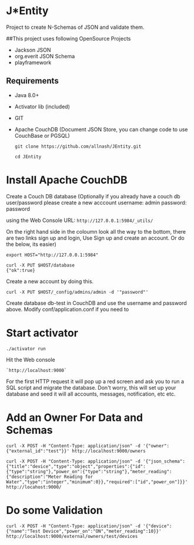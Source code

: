 J*Entity
==================
Project to create N-Schemas of JSON and validate them.

##This project uses following OpenSource Projects
* Jackson JSON
* org.everit JSON Schema
* playframework

## Requirements
* Java 8.0+
* Activator lib (included)
* GIT
* Apache CouchDB (Document JSON Store, you can change code to use CouchBase or PGSQL)

	`git clone https://github.com/allnash/JEntity.git`
	
	`cd JEntity`

# Install Apache CouchDB

Create a Couch DB database
(Optionally if you already have a couch db user/password please create a new acccount
  username: admin
  password: password

using the Web Console URL:
	`http://127.0.0.1:5984/_utils/`
	
On the right hand side in the coloumn look all the way to the bottom, there are two links sign up and login, Use Sign up and create an account. Or do the below, its easier)

	export HOST="http://127.0.0.1:5984"
	
	curl -X PUT $HOST/database
	{"ok":true}

Create a new account by doing this.

	curl -X PUT $HOST/_config/admins/admin -d '"password"'

Create database db-test in CouchDB and use the username and password above. Modify conf/application.conf if you need to

# Start activator

	./activator run

Hit the Web console
	
	`http://localhost:9000`

For the first HTTP request it will pop up a red screen and ask you to run a SQL script and migrate the database.
Don't worry, this will set up your database and seed it will all accounts, messages, notification, etc etc.   

# Add an Owner For Data and Schemas
	
	curl -X POST -H "Content-Type: application/json" -d '{"owner":{"external_id":"test"}}' http://localhost:9000/owners
	
	curl -X POST -H "Content-Type: application/json" -d '{"json_schema":{"title":"device","type":"object","properties":{"id":{"type":"string"},"power_on":{"type":"string"},"meter_reading":{"description":"Meter Reading for Water","type":"integer","minimum":0}},"required":["id","power_on"]}}' http://locahost:9000/

# Do some Validation
	
	curl -X POST -H "Content-Type: application/json" -d '{"device":{"name":"Test Device","power_on":"ON","meter_reading":10}}' http://localhost:9000/external/owners/test/devices
	
